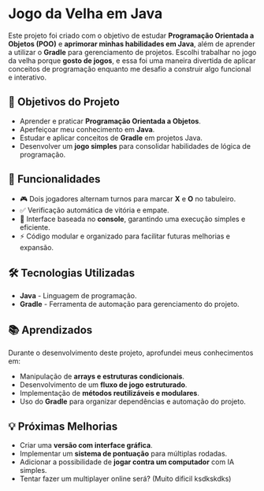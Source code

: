 # Jogo da Velha em Java

Este projeto foi criado com o objetivo de estudar **Programação Orientada a Objetos (POO)** e **aprimorar minhas habilidades em Java**, além de aprender a utilizar o **Gradle** para gerenciamento de projetos. Escolhi trabalhar no jogo da velha porque **gosto de jogos**, e essa foi uma maneira divertida de aplicar conceitos de programação enquanto me desafio a construir algo funcional e interativo.

## 📌 Objetivos do Projeto

- Aprender e praticar **Programação Orientada a Objetos**.
- Aperfeiçoar meu conhecimento em **Java**.
- Estudar e aplicar conceitos de **Gradle** em projetos Java.
- Desenvolver um **jogo simples** para consolidar habilidades de lógica de programação.

## 🚀 Funcionalidades

- 🎮 Dois jogadores alternam turnos para marcar **X** e **O** no tabuleiro.
- ✅ Verificação automática de vitória e empate.
- 🔄 Interface baseada no **console**, garantindo uma execução simples e eficiente.
- ⚡ Código modular e organizado para facilitar futuras melhorias e expansão.

## 🛠️ Tecnologias Utilizadas

- **Java** - Linguagem de programação.
- **Gradle** - Ferramenta de automação para gerenciamento do projeto.

## 📚 Aprendizados

Durante o desenvolvimento deste projeto, aprofundei meus conhecimentos em:
- Manipulação de **arrays e estruturas condicionais**.
- Desenvolvimento de um **fluxo de jogo estruturado**.
- Implementação de **métodos reutilizáveis e modulares**.
- Uso do **Gradle** para organizar dependências e automação do projeto.

## 💡 Próximas Melhorias

- Criar uma **versão com interface gráfica**.
- Implementar um **sistema de pontuação** para múltiplas rodadas.
- Adicionar a possibilidade de **jogar contra um computador** com IA simples.
- Tentar fazer um multiplayer online será? (Muito dificil ksdkskdks)
